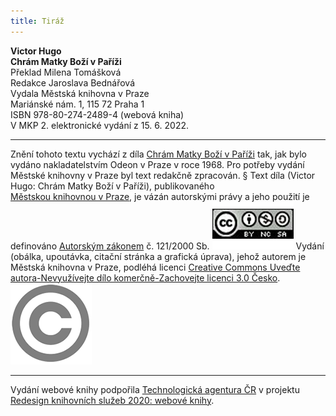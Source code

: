 ```yaml
---
title: Tiráž
---
```


**Victor Hugo    
Chrám Matky Boží v Paříži**  
Překlad Milena Tomášková  
Redakce Jaroslava Bednářová  
Vydala Městská knihovna v Praze  
Mariánské nám. 1, 115 72 Praha 1  
ISBN 978-80-274-2489-4 (webová kniha)  
V MKP 2. elektronické vydání z 15. 6. 2022.

***

Znění tohoto textu vychází z díla [Chrám Matky Boží v Paříži](https://search.mlp.cz/cz/titul/chram-matky-bozi-v-parizi/173353/#book-content) tak, jak bylo vydáno nakladatelstvím Odeon v Praze v roce 1968. Pro potřeby vydání Městské knihovny v Praze byl text redakčně zpracován.
§
Text díla (Victor Hugo: Chrám Matky Boží v Paříži), publikovaného [Městskou knihovnou v Praze](https://www.mlp.cz/cz/), je vázán autorskými právy a jeho použití je definováno [Autorským zákonem](https://www.mkcr.cz/predpisy-zakonu-709.html) č. 121/2000 Sb.
[![image001.jpg](./resources/image001_fmt.png)](https://creativecommons.org/licenses/by-nc-sa/3.0/cz/)
Vydání (obálka, upoutávka, citační stránka a grafická úprava), jehož autorem je Městská knihovna v Praze, podléhá licenci [Creative Commons Uveďte autora-Nevyužívejte dílo komerčně-Zachovejte licenci 3.0 Česko](https://creativecommons.org/licenses/by-nc-sa/3.0/cz/).
![image002.jpg](./resources/image002_fmt.png)

***

Vydání webové knihy podpořila [Technologická agentura ČR](https://www.tacr.cz/) v projektu [Redesign knihovních služeb 2020: webové knihy](https://starfos.tacr.cz/cs/project/TL04000391).